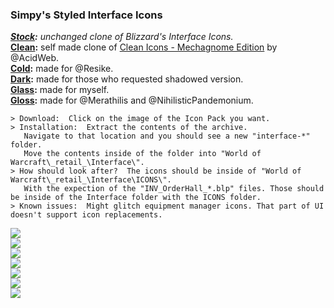 ### Simpy's Styled Interface Icons

_**[Stock](https://git.tukui.org/Simpy/interface/tree/stock):** unchanged clone of Blizzard's Interface Icons._  
**[Clean](https://git.tukui.org/Simpy/interface/tree/clean):** self made clone of [Clean Icons - Mechagnome Edition](https://www.wowinterface.com/downloads/info25064-CleanIcons-MechagnomeEdition.html) by @AcidWeb.  
**[Cold](https://git.tukui.org/Simpy/interface/tree/cold):** made for @Resike.  
**[Dark](https://git.tukui.org/Simpy/interface/tree/dark):** made for those who requested shadowed version.  
**[Glass](https://git.tukui.org/Simpy/interface/tree/glass):** made for myself.  
**[Gloss](https://git.tukui.org/Simpy/interface/tree/gloss):** made for @Merathilis and @NihilisticPandemonium.  

```
> Download:  Click on the image of the Icon Pack you want.
> Installation:  Extract the contents of the archive.
   Navigate to that location and you should see a new "interface-*" folder.
   Move the contents inside of the folder into "World of Warcraft\_retail_\Interface\".
> How should look after?  The icons should be inside of "World of Warcraft\_retail_\Interface\ICONS\".
   With the expection of the "INV_OrderHall_*.blp" files. Those should be inside of the Interface folder with the ICONS folder.
> Known issues:  Might glitch equipment manager icons. That part of UI doesn't support icon replacements.
```

[![](https://git.tukui.org/Simpy/interface/raw/master/previews/clean.jpg)](https://git.tukui.org/Simpy/interface/-/archive/clean/interface-clean.zip "Click to Download: Clean")  
[![](https://git.tukui.org/Simpy/interface/raw/master/previews/cold.jpg)](https://git.tukui.org/Simpy/interface/-/archive/cold/interface-cold.zip "Click to Download: Cold")  
[![](https://git.tukui.org/Simpy/interface/raw/master/previews/dark.jpg)](https://git.tukui.org/Simpy/interface/-/archive/dark/interface-dark.zip "Click to Download: Dark")  
[![](https://git.tukui.org/Simpy/interface/raw/master/previews/glass.jpg)](https://git.tukui.org/Simpy/interface/-/archive/glass-v1/interface-glass-v1.zip "Click to Download: Glass Version 1")  
[![](https://git.tukui.org/Simpy/interface/raw/master/previews/glass_v2.jpg)](https://git.tukui.org/Simpy/interface/-/archive/glass/interface-glass.zip "Click to Download: Glass Version 2")  
[![](https://git.tukui.org/Simpy/interface/raw/master/previews/gloss.jpg)](https://git.tukui.org/Simpy/interface/-/archive/gloss-v1/interface-gloss-v1.zip "Click to Download: Gloss Version 1")  
[![](https://git.tukui.org/Simpy/interface/raw/master/previews/gloss_v2.jpg)](https://git.tukui.org/Simpy/interface/-/archive/gloss/interface-gloss.zip "Click to Download: Gloss Version 2")  
